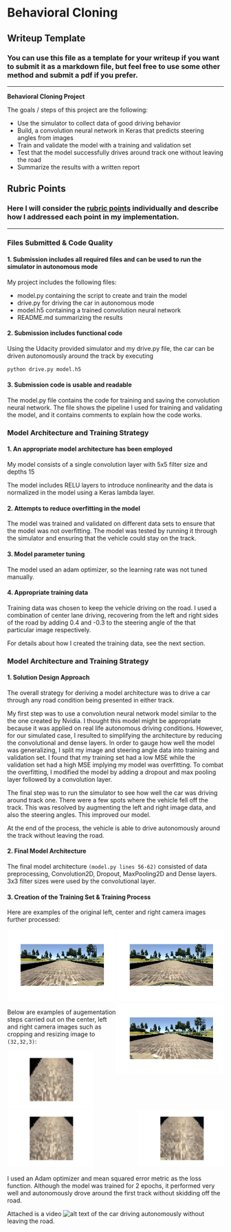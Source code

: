 # **Behavioral Cloning**

## Writeup Template

### You can use this file as a template for your writeup if you want to submit it as a markdown file, but feel free to use some other method and submit a pdf if you prefer.

---

**Behavioral Cloning Project**

The goals / steps of this project are the following:
* Use the simulator to collect data of good driving behavior
* Build, a convolution neural network in Keras that predicts steering angles from images
* Train and validate the model with a training and validation set
* Test that the model successfully drives around track one without leaving the road
* Summarize the results with a written report


<!-- [//]: # (Image References)

[image1]: ./examples/placeholder.png "Model Visualization"
[image2]: ./examples/placeholder.png "Grayscaling"
[image3]: ./examples/placeholder_small.png "Recovery Image"
[image4]: ./examples/placeholder_small.png "Recovery Image"
[image5]: ./examples/placeholder_small.png "Recovery Image"
[image6]: ./examples/placeholder_small.png "Normal Image"
[image7]: ./examples/placeholder_small.png "Flipped Image" -->

## Rubric Points
### Here I will consider the [rubric points](https://review.udacity.com/#!/rubrics/432/view) individually and describe how I addressed each point in my implementation.  

---
### Files Submitted & Code Quality

#### 1. Submission includes all required files and can be used to run the simulator in autonomous mode

My project includes the following files:
* model.py containing the script to create and train the model
* drive.py for driving the car in autonomous mode
* model.h5 containing a trained convolution neural network
* README.md summarizing the results

#### 2. Submission includes functional code
Using the Udacity provided simulator and my drive.py file, the car can be driven autonomously around the track by executing
```sh
python drive.py model.h5
```

#### 3. Submission code is usable and readable

The model.py file contains the code for training and saving the convolution neural network. The file shows the pipeline I used for training and validating the model, and it contains comments to explain how the code works.

### Model Architecture and Training Strategy

#### 1. An appropriate model architecture has been employed

My model consists of a single convolution layer with 5x5 filter size and depths 15

The model includes RELU layers to introduce nonlinearity and the data is normalized in the model using a Keras lambda layer.

#### 2. Attempts to reduce overfitting in the model

The model was trained and validated on different data sets to ensure that the model was not overfitting. The model was tested by running it through the simulator and ensuring that the vehicle could stay on the track.

#### 3. Model parameter tuning

The model used an adam optimizer, so the learning rate was not tuned manually.

#### 4. Appropriate training data

Training data was chosen to keep the vehicle driving on the road. I used a combination of center lane driving, recovering from the left and right sides of the road by adding 0.4 and -0.3 to the steering angle of the that particular image respectively.

For details about how I created the training data, see the next section.

### Model Architecture and Training Strategy

#### 1. Solution Design Approach

The overall strategy for deriving a model architecture was to drive a car through any road condition being presented in either track.

My first step was to use a convolution neural network model similar to the the one created by Nvidia. I thought this model might be appropriate because it was applied on real life autonomous driving conditions. However, for our simulated case, I resulted to simplifying the architecture by reducing the convolutional and dense layers. In order to gauge how well the model was generalizing, I split my image and steering angle data into training and validation set. I found that my training set had a low MSE while the validation set had a high MSE implying my model was overfitting. To combat the overfitting, I modified the model by adding a dropout and max pooling layer followed by a convolution layer.

The final step was to run the simulator to see how well the car was driving around track one. There were a few spots where the vehicle fell off the track. This was resolved by augmenting the left and right image data, and also the steering angles. This improved our model.

At the end of the process, the vehicle is able to drive autonomously around the track without leaving the road.

#### 2. Final Model Architecture

The final model architecture `(model.py lines 56-62)` consisted of data preprocessing, Convolution2D, Dropout, MaxPooling2D and Dense layers. 3x3 filter sizes were used by the convolutional layer.



#### 3. Creation of the Training Set & Training Process

Here are examples of the original left, center and right camera images further processed:

<img src="rpt_imgs/left_original.png" width="250" /> <img src="rpt_imgs/center_original.png" width="250" /> <img src="rpt_imgs/right_original.png" width="250" align="right" />

Below are examples of augementation steps carried out on the center, left and right camera images such as cropping and resizing image to `(32,32,3)`:

<img src="rpt_imgs/left_crp_resized.png" width="200" /> <img src="rpt_imgs/center_crp_resized.png" width="200" /> <img src="rpt_imgs/right_crp_resized.png" width="200" align="right" />



I used an Adam optimizer and mean squared error metric as the loss function. Although the model was trained for 2 epochs, it performed very well and autonomously drove around the first track without skidding off the road.

Attached is a video ![alt text](https://youtu.be/pqeIWHmC8-M "Youtube video") of the car driving autonomously without leaving the road.
